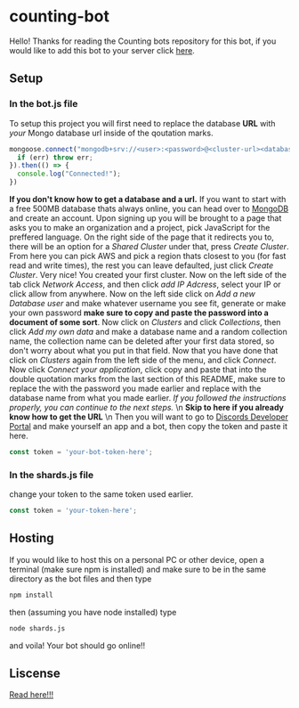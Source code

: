 # counting-bot
Hello! Thanks for reading the Counting bots repository for this bot, if you would like to add this bot to your server click [here](https://discord.com/api/oauth2/authorize?client_id=759932294026362900&permissions=354368&scope=bot).

## Setup
### In the bot.js file
To setup this project you will first need to replace the database **URL** with *your* Mongo database url inside of the qoutation marks.
```javascript
mongoose.connect("mongodb+srv://<user>:<password>@<cluster-url><database-name>?retryWrites=true&w=majority", { useNewUrlParser: true, useUnifiedTopology: true }).catch(err => {
  if (err) throw err;
}).then(() => {
  console.log("Connected!");
})
```
**If you don't know how to get a database and a url.**
If you want to start with a free 500MB database thats always online, you can head over to [MongoDB](https://www.mongodb.com/) and create an account. Upon signing up you will be brought to a page that asks you to make an organization and a project, pick JavaScript for the preffered language. On the right side of the page that it redirects you to, there will be an option for a *Shared Cluster* under that, press *Create Cluster*. From here you can pick AWS and pick a region thats closest to you (for fast read and write times), the rest you can leave defaulted, just click *Create Cluster*. Very nice! You created your first cluster. Now on the left side of the tab click *Network Access*, and then click *add IP Adcress*, select your IP or click allow from anywhere. Now on the left side click on *Add a new Database user* and make whatever username you see fit, generate or make your own password **make sure to copy and paste the password into a document of some sort**. Now click on *Clusters* and click *Collections*, then click *Add my own data* and make a database name and a random collection name, the collection name can be deleted after your first data stored, so don't worry about what you put in that field. Now that you have done that click on *Clusters* again from the left side of the menu, and click *Connect*. Now click *Connect your application*, click copy and paste that into the double quotation marks from the last section of this README, make sure to replace the <password> with the password you made earlier and replace <dbname> with the database name from what you made earlier.
 *If you followed the instructions properly, you can continue to the next steps.*
\n
**Skip to here if you already know how to get the URL** \n
Then you will want to go to [Discords Developer Portal](https://discord.com/developers/applications/) and make yourself an app and a bot, then copy the token and paste it here.
```javascript
const token = 'your-bot-token-here';
```

### In the shards.js file
change your token to the same token used earlier.
```javascript
const token = 'your-token-here';
```

## Hosting
If you would like to host this on a personal PC or other device, open a terminal (make sure npm is installed) and make sure to be in the same directory as the bot files and then type
```bash
npm install
```
then (assuming you have node installed) type
```bash
node shards.js
```
and voila! Your bot should go online!!

## Liscense
[Read here!!!](https://github.com/MutantRabbit767/counting-bot/blob/master/LICENSE)
